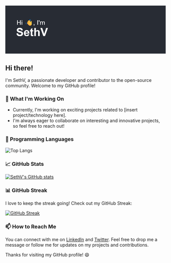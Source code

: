 [![Banner](https://github.com/SVRECCO/SVRECCO/raw/main/header.png)](https://github.com/SVRECCO/SVRECCO)
## Hi there! 

I'm SethV, a passionate developer and contributor to the open-source community. Welcome to my GitHub profile!

### 🔭 What I'm Working On

- Currently, I'm working on exciting projects related to [insert project/technology here].
- I'm always eager to collaborate on interesting and innovative projects, so feel free to reach out!

### 🌱 Programming Languages


![Top Langs](https://github-readme-stats.vercel.app/api/top-langs/?username=SVRECCO&show_icons=true&theme=onedark&layout=compact)

### 📈 GitHub Stats


[![SethV's GitHub stats](https://github-readme-stats.vercel.app/api?username=SVRECCO&show_icons=true&theme=onedark&show=stars,commits,issues,contribs)](https://github.com/SVRECCO/github-readme-stats)

### 📊 GitHub Streak

I love to keep the streak going! Check out my GitHub Streak:

[![GitHub Streak](http://github-readme-streak-stats.herokuapp.com?user=SVRECCO&theme=onedark)](https://git.io/streak-stats)

### 📫 How to Reach Me

You can connect with me on [LinkedIn](https://www.linkedin.com/in/your-linkedin-profile/) and [Twitter](https://twitter.com/your-twitter-handle/). Feel free to drop me a message or follow me for updates on my projects and contributions.

Thanks for visiting my GitHub profile! 😄

